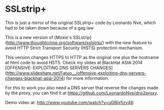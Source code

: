 SSLstrip+
========

This is just a mirror of the original SSLstrip+ code by Leonardo Nve, which had to be taken down because of a gag law

This is a new version of [Moxie´s SSLstrip] (http://www.thoughtcrime.org/software/sslstrip/) with the new feature to avoid HTTP Strict Transport Security (HSTS) protection mechanism.  
  
This version changes HTTPS to HTTP as the original one plus the hostname at html code to avoid HSTS. Check my slides at BlackHat ASIA 2014 [OFFENSIVE: EXPLOITING DNS SERVERS CHANGES] (http://www.slideshare.net/Fatuo__/offensive-exploiting-dns-servers-changes-blackhat-asia-2014) for more information.  
  
For this to work you also need a DNS server that reverse the changes made by the proxy, you can find it at https://github.com/LeonardoNve/dns2proxy.


Demo video at: http://www.youtube.com/watch?v=uGBjxfizy48

